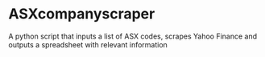 # ASXcompanyscraper
A python script that inputs a list of ASX codes, scrapes Yahoo Finance and outputs a spreadsheet with relevant information
